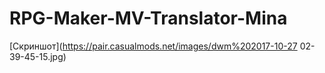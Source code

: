 # RPG-Maker-MV-Translator-Mina

[Скриншот](https://pair.casualmods.net/images/dwm%202017-10-27 02-39-45-15.jpg)
